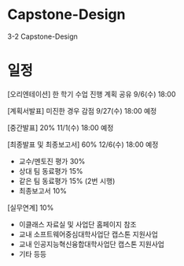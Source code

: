 # Capstone-Design
3-2 Capstone-Design


# 일정
[오리엔테이션] 한 학기 수업 진행 계획 공유 
9/6(수) 18:00 

[계획서발표] 미진한 경우 감점 
9/27(수) 18:00 예정

[중간발표] 20%
11/1(수) 18:00 예정

[최종발표 및 최종보고서] 60% 
12/6(수) 18:00 예정 
- 교수/멘토진 평가 30% 
- 상대 팀 동료평가 15% 
- 같은 팀 동료평가 15% (2번 시행)
- 최종보고서 10% 

[실무연계] 10% 
- 이클래스 자료실 및 사업단 홈페이지 참조
- 교내 소프트웨어중심대학사업단 캡스톤 지원사업
- 교내 인공지능혁신융합대학사업단 캡스톤 지원사업 
- 기타 등등
